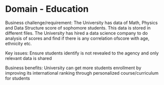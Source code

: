# Domain - Education


Business challenge/requirement:
The University has data of Math, Physics and Data Structure  score of sophomore students. This data is stored in different files. The University has hired a data science company to do analysis of scores and find if there is any correlation ofscore with age, ethnicity etc.

Key issues:
Ensure students identify is not revealed to the agency and only relevant data is shared

Business benefits:
University can get more students enrollment by improving its international ranking through personalized course/curriculum for students


